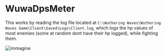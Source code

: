 # WuwaDpsMeter

This works by reading the log file located at `C:\Wuthering Waves\Wuthering Waves Game\Client\Saved\Logs\Client.log`, which logs the hp values of most enemies (some at random dont have their hp logged), while fighting them.

![immagine](https://github.com/MorphTheMoth/WuwaDpsMeter/assets/36893247/45b8e5a1-b457-4ab3-b475-77fe32c8693f)
